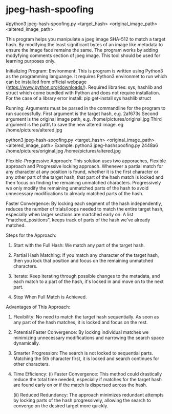 # jpeg-hash-spoofing
#python3 jpeg-hash-spoofing.py <target_hash> <original_image_path> <altered_image_path>

This program helps you manipulate a jpeg image SHA-512 to match a target hash. By modifying the least significant bytes of an image like metadata to ensure the image face remains the same. The program works by adding modyfying comments section of jpeg image. This tool should be used for learning purposes only.

Initializing Program:
Environment:
This is program is written using Python3 as the programming languange. It requires Python3 environmet to run which can be installed from official webpage (https://www.python.org/downloads/).
Required libraries: sys, hashlib and struct which come bundled with Python and does not require installation.
For the case of a library error install: pip get-install sys hashlib struct

Running:
Arguments must be parsed in the commandline for the program to run successfully.
First argument is the target hash, e.g. 2af673s
Second argument is the original image path, e.g. /home/pictures/original.jpg
Third argument is the path\ to save the new altered image. eg /home/pictures/altered.jpg

python3 jpeg-hash-spoofing.py <target_hash> <original_image_path> <altered_image_path>
Example: python3 jpeg-hashspoofing.py 2448a6 /home/pictures/original.jpg /home/pictures/altered.jpg

Flexible-Progressive Approach:
This solution uses two apporaches, Flexible approach and Progressive locking approach. Whenever a partial match for any character at any position is found, whether it is the first character or any other part of the target hash, that part of the hash match is locked and then focus on finding the remaining unmatched characters. Progressively we only modify the remaining unmatched parts of the hash to avoid unnecessary modifications to already matched parts of the hash.

Faster Convergence:
By locking each segment of the hash independently, reduces the number of trials/loops needed to match the entire target hash, especially when larger sections are martched early on. A list "matched_positions", keeps track of parts of the hash we've already matched.

Steps for the Approach:
  1. Start with the Full Hash: We match any part of the target hash.

  2. Partial Hash Matching: If you match any character of the target hash, then you lock that position and focus on the remaining unmatched characters.

  3. Iterate: Keep iterating through possible changes to the metadata, and each match to a part of the hash, it's locked in and move on to the next part.

  4. Stop When Full Match is Achieved.

Advantages of This Approach:
  1. Flexibility: No need to match the target hash sequentially. As soon as any part of the hash matches, it is locked and focus on the rest.

  2. Potential Faster Convergence: By locking individual matches we minimizing unnecessary modifications and narrowing the search space dynamically.

  3. Smarter Progression: The search is not locked to sequential parts. Matching the 5th character first, it is locked and search continues for other characters.

  4. Time Efficiency:
     (i) Faster Convergence: This method could drastically reduce the total time needed, especially if matches for the target hash are found early on or if the match is dispersed across the hash.

      (ii) Reduced Redundancy: The approach minimizes redundant attempts by locking parts of the hash progressively, allowing the search to converge on the desired target more quickly.

